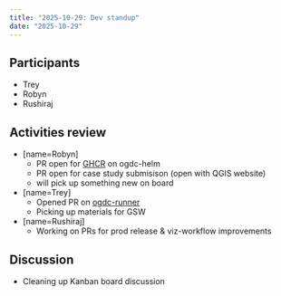 ```yaml
---
title: "2025-10-29: Dev standup"
date: "2025-10-29"
---
```


## Participants

* Trey
* Robyn
* Rushiraj


## Activities review

* [name=Robyn]
    * PR open for [GHCR](https://github.com/QGreenland-Net/ogdc-helm/pulls) on ogdc-helm
    * PR open for case study submisison (open with QGIS website)
    * will pick up something new on board
* [name=Trey]
    * Opened PR on [ogdc-runner](https://github.com/QGreenland-Net/ogdc-runner/pull/103)
    * Picking up materials for GSW
* [name=Rushiraj]
    * Working on PRs for prod release & viz-workflow improvements




## Discussion

* Cleaning up Kanban board discussion
